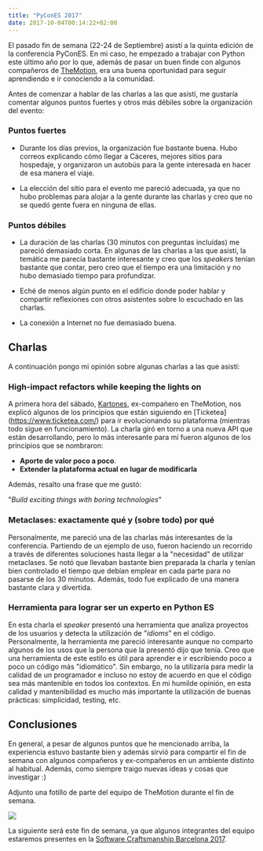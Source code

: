 ```yaml
---
title: "PyConES 2017"
date: 2017-10-04T00:14:22+02:00
---
```


El pasado fin de semana (22-24 de Septiembre) asistí a la quinta edición de la conferencia
PyConES. En mi caso, he empezado a trabajar con Python este último año por lo que, además
de pasar un buen finde con algunos compañeros de [TheMotion](https://www.themotion.com/), era
una buena oportunidad para seguir aprendiendo e ir conociendo a la comunidad.

Antes de comenzar a hablar de las charlas a las que asistí, me gustaría comentar algunos
puntos fuertes y otros más débiles sobre la organización del evento:

### Puntos fuertes

   * Durante los días previos, la organización fue bastante buena. Hubo correos explicando
   cómo llegar a Cáceres, mejores sitios para hospedaje, y organizaron un autobús para la
   gente interesada en hacer de esa manera el viaje.

   * La elección del sitio para el evento me pareció adecuada, ya que no hubo problemas para
   alojar a la gente durante las charlas y creo que no se quedó gente fuera en ninguna de
   ellas.

### Puntos débiles

   * La duración de las charlas (30 minutos con preguntas incluídas) me pareció demasiado
   corta. En algunas de las charlas a las que asistí, la temática me parecía bastante
   interesante y creo que los _speakers_ tenían bastante que contar, pero creo que el tiempo era
   una limitación y no hubo demasiado tiempo para profundizar.

   * Eché de menos algún punto en el edificio donde poder hablar y compartir reflexiones con
   otros asistentes sobre lo escuchado en las charlas.

   * La conexión a Internet no fue demasiado buena.

## Charlas

A continuación pongo mi opinión sobre algunas charlas a las que asistí:

### High-impact refactors while keeping the lights on

A primera hora del sábado, [Kartones](https://twitter.com/kartones), ex-compañero en TheMotion,
nos explicó algunos de los principios que están siguiendo en [Ticketea]
(https://www.ticketea.com/) para ir evolucionando su plataforma (mientras todo sigue en
funcionamiento). La charla giró en torno a una nueva API que están desarrollando,
pero lo más interesante para mí fueron algunos de los principios que se nombraron:

  * **Aporte de valor poco a poco**.
  * **Extender la plataforma actual en lugar de modificarla**

Además, resalto una frase que me gustó:

  "_Build exciting things with boring technologies_"

### Metaclases: exactamente qué y (sobre todo) por qué

Personalmente, me pareció una de las charlas más interesantes de la conferencia. Partiendo de
un ejemplo de uso, fueron haciendo un recorrido a través de diferentes soluciones hasta
llegar a la "necesidad" de utilizar metaclases. Se notó que llevaban bastante
bien preparada la charla y tenían bien controlado el tiempo que debían emplear en cada parte
para no pasarse de los 30 minutos. Además, todo fue explicado de una manera bastante clara y
divertida.

### Herramienta para lograr ser un experto en Python ES

En esta charla el _speaker_ presentó una herramienta que analiza proyectos de los usuarios y
detecta la utilización de "_idioms_" en el código. Personalmente, la herramienta me pareció
interesante aunque no comparto algunos de los usos que la persona que la presentó dijo que
tenía. Creo que una herramienta de este estilo es útil para aprender e ir
escribiendo poco a poco un código más "idiomático". Sin embargo, no la utilizaría para medir
la calidad de un programador e incluso no estoy de acuerdo en que el código sea más mantenible
en todos los contextos. En mi humilde opinión, en esta calidad y mantenibilidad es mucho más
importante la utilización de buenas prácticas: simplicidad, testing, etc.


## Conclusiones

En general, a pesar de algunos puntos que he mencionado arriba, la experiencia estuvo bastante
bien y además sirvió para compartir el fin de semana con algunos compañeros y ex-compañeros en un
ambiente distinto al habitual. Además, como siempre traigo nuevas ideas y cosas que investigar :)

Adjunto una fotillo de parte del equipo de TheMotion durante el fin de semana.

<img class="special-img-class" src="/blog/pycon/pycon.png" />

La siguiente será este fin de semana, ya que algunos integrantes del equipo estaremos presentes
en la [Software Craftsmanship Barcelona 2017](http://scbcn.github.io/).
